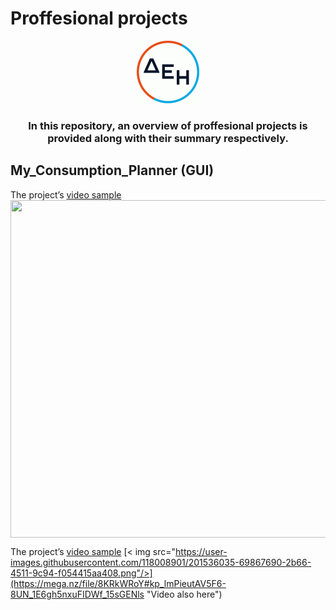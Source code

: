 # Proffesional projects
<p align="center">
  <img src="https://github.com/VasilisMel/Work_Projects/blob/media/DEH_gif.gif" width="100" height="100" alt="animated" />
</p>
<h3 align="center"> In this repository, an overview of proffesional projects is provided along with their summary respectively.
</h3>


##  My_Consumption_Planner (GUI)
<p
A Graphical User Interface (GUI) application was created to simulate and illustrate in a more palpable manner how the consumers will benefit from the methodology. This application offers users a range of choices, including default consumption, frequency usage tips, device replacement tips, and a combination of frequency usage tips and device replacement tips for each device available for review. Additionally, the program provides fixed results that are based on all consumer devices which a specific suggestion tip was followed at a time. Thus, apart from the original and custom plan charts, an additional set of the three proposed suggestions is provided.
</p>
<p
This consumer-based application can grant the consumer any meaningful information. The system provides the previous consumption period the consumer has contracted along with the type of consumption (Daily/Nightly) contract. Next, a set of household-based information is depicted that informs the consumer the brief statues of the house type, the number of people living inside, the members age, the heating system etc. Apart from the informative sets the application provides, there is also the selection part where each device with consumption review availability can be selected from 4 different consumption plans (including the default one) for the next consumption period. After the consumer has selected every consumption plan for every device of his choice, he will be able to observe the amount of money he will pay for the next consumption period. Moreover, in this consumption chart, there is another chart that reviews the consumer’s consumption behavior based on the consumption plan he selected with a bar from 0 to 7 that also matches the European Energy Labels which are used to review the devices of the household. 
</p>
<p
Apart from the device with review availability, in the consumption plan, the consumption of the non-consumption review-available devices is forcedly added in the chart. There is also a last layer of information that refers to the depreciation analysis of the candidate devices and the exact time it needs to completely depreciate them. Additional charts were added that compare the default consumption behavior with the rest consumption plans in consumption behavior review and in energy bill.
</p>


The project’s [video sample](https://mega.nz/file/YLIw3CAA#Jb9T6s5lLF9N75X0iNv1tc1eXuO0C7aCEuXVDF9jAvA)
[<img src="https://github.com/VasilisMel/Work_Projects/assets/118008901/2d823d1e-7982-4b1d-9497-13984ae8a076" width="830" height="540" align="center"/>](https://mega.nz/file/YLIw3CAA#Jb9T6s5lLF9N75X0iNv1tc1eXuO0C7aCEuXVDF9jAvA "Video also here")


The project’s [video sample](https://mega.nz/file/9C4SSSQT#zRs8WM7OcEgExQgFhNqUTbCa1JVEs0wlvsP9Um2B7pk)
[< img src="https://user-images.githubusercontent.com/118008901/201536035-69867690-2b66-4511-9c94-f054415aa408.png"/>](https://mega.nz/file/8KRkWRoY#kp_lmPieutAV5F6-8UN_1E6gh5nxuFIDWf_15sGENls "Video also here")

